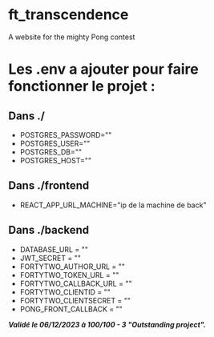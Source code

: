 # ft_transcendence
A website for the mighty Pong contest

# Les .env a ajouter pour faire fonctionner le projet : 
## Dans ./
- POSTGRES_PASSWORD=""
- POSTGRES_USER=""
- POSTGRES_DB=""
- POSTGRES_HOST=""

## Dans ./frontend
- REACT_APP_URL_MACHINE="ip de la machine de back"

## Dans ./backend
- DATABASE_URL = ""
- JWT_SECRET = ""
- FORTYTWO_AUTHOR_URL = ""
- FORTYTWO_TOKEN_URL = ""
- FORTYTWO_CALLBACK_URL = ""
- FORTYTWO_CLIENTID = ""
- FORTYTWO_CLIENTSECRET = ""
- PONG_FRONT_CALLBACK = ""


***Validé le 06/12/2023 à 100/100 - 3 "Outstanding project".***